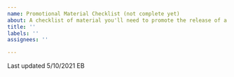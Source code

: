```yaml
---
name: Promotional Material Checklist (not complete yet)
about: A checklist of material you'll need to promote the release of a visualization.
title: ''
labels: ''
assignees: ''

---
```


Last updated 5/10/2021 EB
